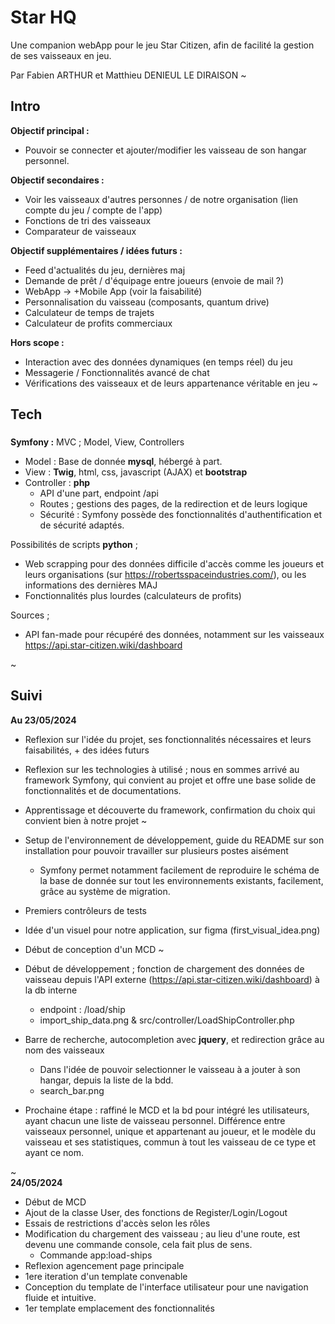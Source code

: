 # Star HQ
Une companion webApp pour le jeu Star Citizen, afin de facilité la gestion de ses vaisseaux en jeu.

Par Fabien ARTHUR et Matthieu DENIEUL LE DIRAISON
~
## Intro
__Objectif principal :__
* Pouvoir se connecter et ajouter/modifier les vaisseau de son hangar personnel.

__Objectif secondaires :__
* Voir les vaisseaux d'autres personnes / de notre organisation (lien compte du jeu / compte de l'app)
* Fonctions de tri des vaisseaux
* Comparateur de vaisseaux

__Objectif supplémentaires / idées futurs :__
* Feed d'actualités du jeu, dernières maj
* Demande de prêt / d'équipage entre joueurs (envoie de mail ?)
* WebApp -> +Mobile App (voir la faisabilité)
* Personnalisation du vaisseau (composants, quantum drive)
* Calculateur de temps de trajets
* Calculateur de profits commerciaux

__Hors scope :__
* Interaction avec des données dynamiques (en temps réel) du jeu
* Messagerie / Fonctionnalités avancé de chat
* Vérifications des vaisseaux et de leurs appartenance véritable en jeu
~
## Tech
###
__Symfony :__
MVC ; Model, View, Controllers
* Model : Base de donnée __mysql__, hébergé à part.
* View : __Twig__, html, css, javascript (AJAX) et __bootstrap__
* Controller : __php__
	*  API d'une part, endpoint /api
	* Routes ; gestions des pages, de la redirection et de leurs logique
	* Sécurité : Symfony possède des fonctionnalités d'authentification et de sécurité adaptés.

Possibilités de scripts __python__ ;
* Web scrapping pour des données difficile d'accès comme les joueurs et leurs organisations (sur https://robertsspaceindustries.com/), ou les informations des dernières MAJ
* Fonctionnalités plus lourdes (calculateurs de profits)

Sources ;
* API fan-made pour récupéré des données, notamment sur les vaisseaux https://api.star-citizen.wiki/dashboard

~

## Suivi
__Au 23/05/2024__
* Reflexion sur l'idée du projet, ses fonctionnalités nécessaires et leurs faisabilités, + des idées futurs
* Reflexion sur les technologies à utilisé ; nous en sommes arrivé au framework Symfony, qui convient au projet et offre une base solide de fonctionnalités et de documentations.
* Apprentissage et découverte du framework, confirmation du choix qui convient bien à notre projet
~
* Setup de l'environnement de développement, guide du README sur son installation pour pouvoir travailler sur plusieurs postes aisément
	* Symfony permet notamment facilement de reproduire le schéma de la base de donnée sur tout les environnements existants, facilement, grâce au système de migration.
* Premiers contrôleurs de tests
* Idée d'un visuel pour notre application, sur figma (first_visual_idea.png)
* Début de conception d'un MCD
~
* Début de développement ; fonction de chargement des données de vaisseau depuis l'API externe (https://api.star-citizen.wiki/dashboard) à la db interne  
	* endpoint : /load/ship  
	* import_ship_data.png & src/controller/LoadShipController.php
* Barre de recherche, autocompletion avec __jquery__, et redirection grâce au nom des vaisseaux
	*  Dans l'idée de pouvoir selectionner le vaisseau à a jouter à son hangar, depuis la liste de la bdd.
	* search_bar.png

* Prochaine étape : raffiné le MCD et la bd pour intégré les utilisateurs, ayant chacun une liste de vaisseau personnel. Différence entre vaisseaux personnel, unique et appartenant au joueur, et le modèle du vaisseau et ses statistiques, commun à tout les vaisseau de ce type et ayant ce nom.

~  
__24/05/2024__
* Début de MCD
* Ajout de la classe User, des fonctions de Register/Login/Logout
* Essais de restrictions d'accès selon les rôles
* Modification du chargement des vaisseau ; au lieu d'une route, est devenu une commande console, cela fait plus de sens.  
	* Commande app:load-ships
* Reflexion agencement page principale 
* 1ere iteration d'un template convenable
* Conception du template de l'interface utilisateur pour une navigation fluide et intuitive.
* 1er template emplacement des fonctionnalités